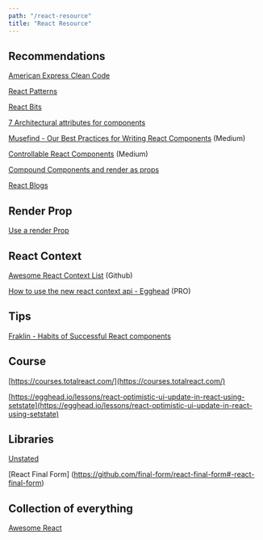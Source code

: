 ```yaml
---
path: "/react-resource"
title: "React Resource"
---
```


## Recommendations

[American Express Clean Code](http://americanexpress.io/clean-code-dirty-code/)

[React Patterns](https://github.com/planningcenter/react-patterns/blob/master/README.md)

[React Bits](https://vasanthk.gitbooks.io/react-bits/)

[7 Architectural attributes for components](/https://dmitripavlutin.com/7-architectural-attributes-of-a-reliable-react-component/)

[Musefind - Our Best Practices for Writing React Components](https://engineering.musefind.com/our-best-practices-for-writing-react-components-dec3eb5c3fc8) \(Medium\)

[Controllable React Components](https://medium.com/myheritage-engineering/how-controllable-react-components-maximize-reusability-86e3d233fa8e) \(Medium\)

[Compound Components and render as props](http://frontendgirl.com/playgrounds-for-react-patterns-compound-components-and-render-as-a-props/)

[React Blogs](https://blog.instabug.com/2018/02/react-blogs/)

## Render Prop

[Use a render Prop ](https://cdb.reacttraining.com/use-a-render-prop-50de598f11ce)

## React Context

[Awesome React Context List](https://github.com/diegohaz/awesome-react-context) \(Github\)

[How to use the new react context api - Egghead](https://egghead.io/lessons/react-use-the-new-react-context-api) \(PRO\)


## Tips

[Fraklin - Habits of Successful React components](https://javascriptplayground.com/habits-of-successful-react-components/)

## Course

[https://courses.totalreact.com/](https://courses.totalreact.com/)

[https://egghead.io/lessons/react-optimistic-ui-update-in-react-using-setstate](https://egghead.io/lessons/react-optimistic-ui-update-in-react-using-setstate)


## Libraries

[Unstated](https://github.com/jamiebuilds/unstated)

[React Final Form] (https://github.com/final-form/react-final-form#-react-final-form)

## Collection of everything

[Awesome React](https://github.com/enaqx/awesome-react)
